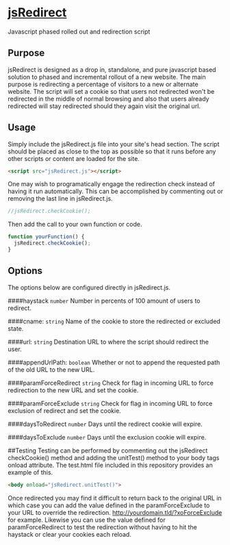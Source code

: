 [jsRedirect](http://www.xodustech.com/development/javascript-js-redirect)
============
Javascript phased rolled out and redirection script

## Purpose
jsRedirect is designed as a drop in, standalone, and pure javascript based solution to phased and incremental rollout of a new website. The main purpose is redirecting a percentage of visitors to a new or alternate website. The script will set a cookie so that users not redirected won't be redirected in the middle of normal browsing and also that users already redirected will stay redirected should they again visit the original url.

## Usage
Simply include the jsRedirect.js file into your site's head section. The script should be placed as close to the top as possible so that it runs before any other scripts or content are loaded for the site.
```html
<script src="jsRedirect.js"></script>
```

One may wish to programatically engage the redirection check instead of having it run automatically. This can be accomplished by commenting out or removing the last line in jsRedirect.js.

```js
//jsRedirect.checkCookie();
```

Then add the call to your own function or code.

```js
function yourFunction() {
  jsRedirect.checkCookie();
}
```

## Options
The options below are configured directly in jsRedirect.js.

####haystack `number`
Number in percents of 100 amount of users to redirect.

####cname: `string`
Name of the cookie to store the redirected or excluded state.

####url: `string`
Destination URL to where the script should redirect the user.

####appendUrlPath: `boolean`
Whether or not to append the requested path of the old URL to the new URL.

####paramForceRedirect `string`
Check for flag in incoming URL to force redirection to the new URL and set the cookie.

####paramForceExclude `string`
Check for flag in incoming URL to force exclusion of redirect and set the cookie.

####daysToRedirect `number`
Days until the redirect cookie will expire.

####daysToExclude `number`
Days until the exclusion cookie will expire.

##Testing
Testing can be performed by commenting out the jsRedirect checkCookie() method and adding the unitTest() method to your body tags onload attribute. The test.html file included in this repository provides an example of this.

```html
<body onload="jsRedirect.unitTest()">
```

Once redirected you may find it difficult to return back to the original URL in which case you can add the value defined in the paramForceExclude to your URL to override the redirection. http://yourdomain.tld/?xoForceExclude for example. Likewise you can use the value defined for paramForceRedirect to test the redirection without having to hit the haystack or clear your cookies each reload.
